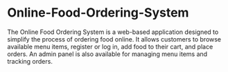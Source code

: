 # Online-Food-Ordering-System
The Online Food Ordering System is a web-based application designed to simplify the process of ordering food online. It allows customers to browse available menu items, register or log in, add food to their cart, and place orders. An admin panel is also available for managing menu items and tracking orders.
